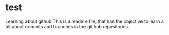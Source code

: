 # test
Learning about github
This is a readme file, that has the objective to learn a bit about commits and branches in the git hub repositories.
